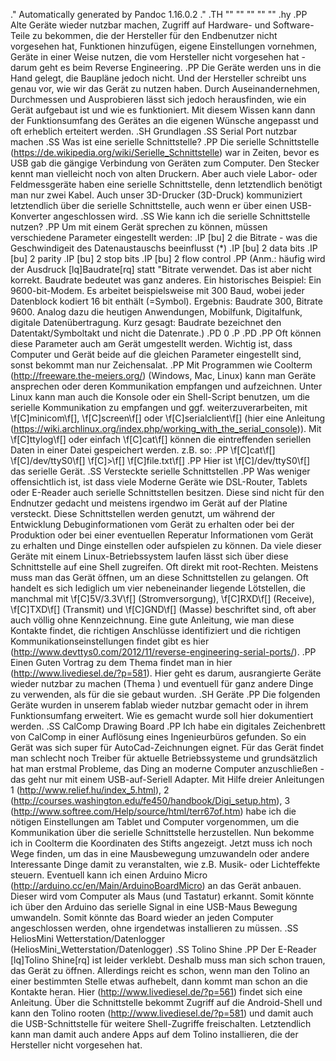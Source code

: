 .\" Automatically generated by Pandoc 1.16.0.2
.\"
.TH "" "" "" "" ""
.hy
.PP
Alte Geräte wieder nutzbar machen, Zugriff auf Hardware\- und
Software\-Teile zu bekommen, die der Hersteller für den Endbenutzer
nicht vorgesehen hat, Funktionen hinzufügen, eigene Einstellungen
vornehmen, Geräte in einer Weise nutzen, die vom Hersteller nicht
vorgesehen hat \- darum geht es beim Reverse Engineering.
.PP
Die Geräte werden uns in die Hand gelegt, die Baupläne jedoch nicht.
Und der Hersteller schreibt uns genau vor, wie wir das Gerät zu nutzen
haben.
Durch Auseinandernehmen, Durchmessen und Ausprobieren lässt sich jedoch
herausfinden, wie ein Gerät aufgebaut ist und wie es funktioniert.
Mit diesem Wissen kann dann der Funktionsumfang des Gerätes an die
eigenen Wünsche angepasst und oft erheblich erteitert werden.
.SH Grundlagen
.SS Serial Port nutzbar machen
.SS Was ist eine serielle Schnittstelle?
.PP
Die serielle
Schnittstelle (https://de.wikipedia.org/wiki/Serielle_Schnittstelle) war
in Zeiten, bevor es USB gab die gängige Verbindung von Geräten zum
Computer.
Den Stecker kennt man vielleicht noch von alten Druckern.
Aber auch viele Labor\- oder Feldmessgeräte haben eine serielle
Schnittstelle, denn letztendlich benötigt man nur zwei Kabel.
Auch unser 3D\-Drucker (3D-Druck) kommuniziert letztendlich über die
serielle Schnittstelle, auch wenn er über einen USB\-Konverter
angeschlossen wird.
.SS Wie kann ich die serielle Schnittstelle nutzen?
.PP
Um mit einem Gerät sprechen zu können, müssen verschiedene Parameter
eingestellt werden:
.IP \[bu] 2
die Bitrate \- was die Geschwindigeit des Datenaustauschs beeinflusst
(*)
.IP \[bu] 2
data bits
.IP \[bu] 2
parity
.IP \[bu] 2
stop bits
.IP \[bu] 2
flow control
.PP
(Anm.: häufig wird der Ausdruck \[lq]Baudrate\[rq] statt "Bitrate
verwendet.
Das ist aber nicht korrekt.
Baudrate bedeutet was ganz anderes.
Ein historisches Beispiel: Ein 9600\-bit\-Modem.
Es arbeitet beispielsweise mit 300 Baud, wobei jeder Datenblock kodiert
16 bit enthält (=Symbol).
Ergebnis: Baudrate 300, Bitrate 9600.
Analog dazu die heutigen Anwendungen, Mobilfunk, Digitalfunk, digitale
Datenübertragung.
Kurz gesagt: Baudrate bezeichnet den Datentakt/Symboltakt und nicht die
Datenrate.)
.PD 0
.P
.PD
.PP
Oft können diese Parameter auch am Gerät umgestellt werden.
Wichtig ist, dass Computer und Gerät beide auf die gleichen Parameter
eingestellt sind, sonst bekommt man nur Zeichensalat.
.PP
Mit Programmen wie Coolterm (http://freeware.the-meiers.org/) (Windows,
Mac, Linux) kann man Geräte ansprechen oder deren Kommunikation
empfangen und aufzeichnen.
Unter Linux kann man auch die Konsole oder ein Shell\-Script benutzen,
um die serielle Kommunikation zu empfangen und ggf.
weiterzuverarbeiten, mit \f[C]minicom\f[], \f[C]screen\f[] oder
\f[C]serialclient\f[] (hier eine
Anleitung (https://wiki.archlinux.org/index.php/working_with_the_serial_console)).
Mit \f[C]ttylog\f[] oder einfach \f[C]cat\f[] können die eintreffenden
seriellen Daten in einer Datei gespeichert werden.
z.B.
so:
.PP
\f[C]cat\f[] \f[C]/dev/ttyS0\f[] \f[C]>\f[] \f[C]file.txt\f[]
.PP
Hier ist \f[C]/dev/ttyS0\f[] das serielle Gerät.
.SS Versteckte serielle Schnittstellen
.PP
Was weniger offensichtlich ist, ist dass viele Moderne Geräte wie
DSL\-Router, Tablets oder E\-Reader auch serielle Schnittstellen
besitzen.
Diese sind nicht für den Endnutzer gedacht und meistens irgendwo im
Gerät auf der Platine versteckt.
Diese Schnittstellen werden genutzt, um während der Entwicklung
Debuginformationen vom Gerät zu erhalten oder bei der Produktion oder
bei einer eventuellen Reperatur Informationen vom Gerät zu erhalten und
Dinge einstellen oder aufspielen zu können.
Da viele dieser Geräte mit einem Linux\-Betriebssystem laufen lässt sich
über diese Schnittstelle auf eine Shell zugreifen.
Oft direkt mit root\-Rechten.
Meistens muss man das Gerät öffnen, um an diese Schnittstellen zu
gelangen.
Oft handelt es sich lediglich um vier nebeneinander liegende Lötstellen,
die manchmal mit \f[C]5V/3.3V\f[] (Stromversorgung), \f[C]RXD\f[]
(Receive), \f[C]TXD\f[] (Transmit) und \f[C]GND\f[] (Masse) beschriftet
sind, oft aber auch völlig ohne Kennzeichnung.
Eine gute Anleitung, wie man diese Kontakte findet, die richtigen
Anschlüsse identifiziert und die richtigen Kommunikationseinstellungen
findet gibt es
hier (http://www.devttys0.com/2012/11/reverse-engineering-serial-ports/).
.PP
Einen Guten Vortrag zu dem Thema findet man in
hier (http://www.livediesel.de/?p=581).
Hier geht es darum, ausrangierte Geräte wieder nutzbar zu machen (Thema
<Upcycling>) und eventuell für ganz andere Dinge zu verwenden, als für
die sie gebaut wurden.
.SH Geräte
.PP
Die folgenden Geräte wurden in unserem fablab wieder nutzbar gemacht
oder in ihrem Funktionsumfang erweitert.
Wie es gemacht wurde soll hier dokumentiert werden.
.SS CalComp Drawing Board
.PP
Ich habe ein digitales Zeichenbrett von CalComp in einer Auflösung eines
Ingenieurbüros gefunden.
So ein Gerät was sich super für AutoCad\-Zeichnungen eignet.
Für das Gerät findet man schlecht noch Treiber für aktuelle
Betriebssysteme und grundsätzlich hat man erstmal Probleme, das Ding an
moderne Computer anzuschließen \- das geht nur mit einem
USB\-auf\-Seriell Adapter.
Mit Hilfe dreier Anleitungen 1 (http://www.relief.hu/index_5.html),
2 (http://courses.washington.edu/fe450/handbook/Digi_setup.htm),
3 (http://www.softree.com/Help/source/html/terr67of.htm) habe ich die
nötigen Einstellungen am Tablet und Computer vorgenommen, um die
Kommunikation über die serielle Schnittstelle herzustellen.
Nun bekomme ich in Coolterm die Koordinaten des Stifts angezeigt.
Jetzt muss ich noch Wege finden, um das in eine Mausbewegung umzuwandeln
oder andere Interessante Dinge damit zu veranstalten, wie z.B.
Musik\- oder Lichteffekte steuern.
Eventuell kann ich einen Arduino
Micro (http://arduino.cc/en/Main/ArduinoBoardMicro) an das Gerät
anbauen.
Dieser wird vom Computer als Maus (und Tastatur) erkannt.
Somit könnte ich über den Arduino das serielle Signal in eine USB\-Maus
Bewegung umwandeln.
Somit könnte das Board wieder an jeden Computer angeschlossen werden,
ohne irgendetwas installieren zu müssen.
.SS HeliosMini
Wetterstation/Datenlogger (HeliosMini_Wetterstation/Datenlogger)
.SS Tolino Shine
.PP
Der E\-Reader \[lq]Tolino Shine\[rq] ist leider verklebt.
Deshalb muss man sich schon trauen, das Gerät zu öffnen.
Allerdings reicht es schon, wenn man den Tolino an einer bestimmten
Stelle etwas aufhebelt, dann kommt man schon an die Kontakte heran.
Hier (http://www.livediesel.de/?p=561) findet sich eine Anleitung.
Über die Schnittstelle bekommt Zugriff auf die Android\-Shell und kann
den Tolino rooten (http://www.livediesel.de/?p=581) und damit auch die
USB\-Schnittstelle für weitere Shell\-Zugriffe freischalten.
Letztendlich kann man damit auch andere Apps auf dem Tolino
installieren, die der Hersteller nicht vorgesehen hat.
